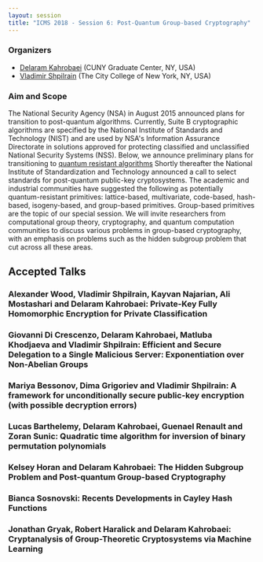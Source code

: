 ```yaml
---
layout: session
title: "ICMS 2018 - Session 6: Post-Quantum Group-based Cryptography"
---
```

### Organizers

*   [Delaram Kahrobaei](mailto:DKahrobaei@gc.cuny.edu) (CUNY Graduate Center, NY, USA)
*   [Vladimir Shpilrain](mailto:shpil@groups.sci.ccny.cuny.edu) (The City College of New York, NY, USA)

### Aim and Scope

The National Security Agency (NSA) in August 2015 announced plans for transition to post-quantum algorithms.  Currently, Suite B cryptographic algorithms are specified by the National Institute of Standards and Technology (NIST) and are used by NSA's Information Assurance Directorate in solutions approved for protecting classified and unclassified National Security Systems (NSS). Below, we announce preliminary plans for transitioning to [quantum resistant algorithms](https://www.nsa.gov/ia/programs/suiteb_cryptography/)
Shortly thereafter the National Institute of Standardization and Technology announced a call to select standards for post-quantum public-key cryptosystems.
The academic and industrial communities have suggested the following as potentially quantum-resistant primitives: lattice-based, multivariate, code-based, hash-based, isogeny-based, and group-based primitives.
Group-based primitives are the topic of our special session. We will invite researchers from computational group theory, cryptography, and quantum computation communities to discuss various problems in group-based cryptography, with an emphasis on problems such as the hidden subgroup problem that cut across all these areas.


## Accepted Talks

### Alexander Wood, Vladimir Shpilrain, Kayvan Najarian, Ali Mostashari and Delaram Kahrobaei:	Private-Key Fully Homomorphic Encryption for Private Classification	
### Giovanni Di Crescenzo, Delaram Kahrobaei, Matluba Khodjaeva and Vladimir Shpilrain:	Efficient and Secure Delegation to a Single Malicious Server: Exponentiation over Non-Abelian Groups	
### Mariya Bessonov, Dima Grigoriev and Vladimir Shpilrain:	A framework for unconditionally secure public-key encryption (with possible decryption errors)	
### Lucas Barthelemy, Delaram Kahrobaei, Guenael Renault and Zoran Sunic:	Quadratic time algorithm for inversion of binary permutation polynomials	
### Kelsey Horan and Delaram Kahrobaei:	The Hidden Subgroup Problem and Post-quantum Group-based Cryptography	
### Bianca Sosnovski:	Recents Developments in Cayley Hash Functions	
### Jonathan Gryak, Robert Haralick and Delaram Kahrobaei:	Cryptanalysis of Group-Theoretic Cryptosystems via Machine Learning
